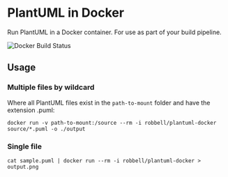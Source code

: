 # PlantUML in Docker

Run PlantUML in a Docker container. For use as part of your build pipeline.

![Docker Build Status](https://img.shields.io/docker/cloud/build/robbell/plantuml-docker?style=for-the-badge)

## Usage

### Multiple files by wildcard

Where all PlantUML files exist in the `path-to-mount` folder and have the extension .puml:

```
docker run -v path-to-mount:/source --rm -i robbell/plantuml-docker source/*.puml -o ./output
```

### Single file

```
cat sample.puml | docker run --rm -i robbell/plantuml-docker > output.png
```
